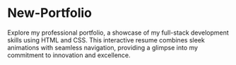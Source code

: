 # New-Portfolio
Explore my professional portfolio, a showcase of my full-stack development skills using HTML and CSS. This interactive resume combines sleek animations with seamless navigation, providing a glimpse into my commitment to innovation and excellence.
